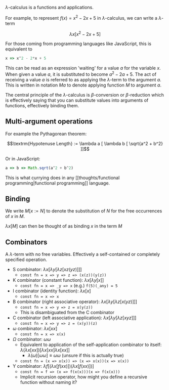 $\lambda$-calculus is a functions and applications.

For example, to represent $f(x)=x^2-2x+5$ in $\lambda$-calculus, we can write a $\lambda$-term

$$\lambda x [x^2-2x+5]$$

For those coming from programming languages like JavaScript, this is equivalent to

```javascript
x => x^2 - 2*x + 5
```

This can be read as an expression 'waiting' for a value $a$ for the variable $x$. When given a value $a$, it is substituted to become $a^2-2a+5$. The act of receiving a value $a$ is referred to as applying the $\lambda$-term to the argument $a$. This is written in notation $Ma$ to denote applying function $M$ to argument $a$.

The central principle of the $\lambda$-calculus is $\beta$-conversion or $\beta$-reduction which is effectively saying that you can substitute values into arguments of functions, effectively binding them.

## Multi-argument operations
For example the Pythagorean theorem:

$$\textrm{Hypotenuse Length} := \lambda a [ \lambda b [ \sqrt{a^2 + b^2} ]]$$

Or in JavaScript:

```js
a => b => Math.sqrt(a^2 + b^2)
```

This is what currying does in any [[thoughts/functional programming|functional programming]] language.

## Binding
We write $M[x:=N]$ to denote the substitution of $N$ for the free occurrences of $x$ in $M$.

$\lambda x[M]$ can then be thought of as binding $x$ in the term $M$
## Combinators
A $\lambda$-term with no free variables. Effectively a self-contained or completely specified operation.

- S combinator: $\lambda x[\lambda y [\lambda z [xz(yz)]]]$
	- `const fn = x => y => z => (x(z))(y(z))`
- K combinator (constant function):  $\lambda x [\lambda y [x]]$
	- `const fn = x => _y => x` (e.g.) `f(5)(_any) = 5`
- I combinator (identity function): $\lambda x[x]$
	- `const fn = x => x`
- B combinator (right associative operator): $\lambda x[\lambda y[\lambda z[x(yz)]]]$
	- `const fn = x => y => z = x(y(z))`
	- This is disambiguated from the C combinator
- C combinator (left associative application): $\lambda x[\lambda y[\lambda z[xyz]]]$
	- `const fn = x => y => z = (x(y))(z)`
- $\omega$ combinator: $\lambda x[xx]$
	- `const fn = x => x(x)`
- $\Omega$ combinator: $\omega \omega$
	- Equivalent to application of the self-application combinator to itself: $\lambda (\lambda x[xx])[\lambda x[xx] \lambda x[xx]]$
		- $\lambda(\omega)[\omega \omega] \equiv \omega \omega$ (unsure if this is actually true)
	- `const fn = (x => x(x)) => (x => x(x))(x => x(x))`
- Y combinator: $\lambda f [(\lambda x [f(xx)])(\lambda x[f(xx)])]$
	- `const fn = f => (x => f(x(x)))(x => f(x(x)))`
	- Implicit recursion operator, how might you define a recursive function without naming it?
